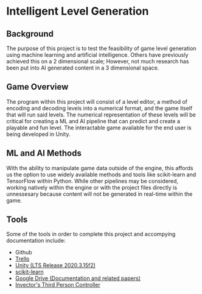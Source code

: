 # Intelligent Level Generation
## Background
The purpose of this project is to test the feasibility of game level generation using machine learning and artificial intelligence. Others have previously achieved this on a 2 dimensional scale; However, not much research has been put into AI generated content in a 3 dimensional space.

## Game Overview
The program within this project will consist of a level editor, a method of encoding and decoding levels into a numerical format, and the game itself that will run said levels. The numerical representation of these levels will be critical for creating a ML and AI pipeline that can predict and create a playable and fun level. The interactable game available for the end user is being developed in Unity.

## ML and AI Methods
With the ability to manipulate game data outside of the engine, this affords us the option to use widely available methods and tools like scikit-learn and TensorFlow within Python. While other pipelines may be considered, working natively within the engine or with the project files directly is unnessesary because content will not be generated in real-time within the game.

## Tools
Some of the tools in order to complete this project and accompying documentation include:
 - Github
 - [Trello](https://trello.com/b/28YzW0EF/ai-level-generation)
 - [Unity (LTS Release 2020.3.15f2)](https://unity3d.com/unity/whats-new/2020.3.18)
 - [scikit-learn](https://scikit-learn.org/stable/index.html)
 - [Google Drive (Documentation and related papers)](https://drive.google.com/drive/folders/1U-fijw9vsqJCgfD3rt7hGLBw-0lEHIeC?usp=sharing)
 - [Invector's Third Person Controller](https://assetstore.unity.com/packages/tools/game-toolkits/third-person-controller-basic-locomotion-free-82048)
